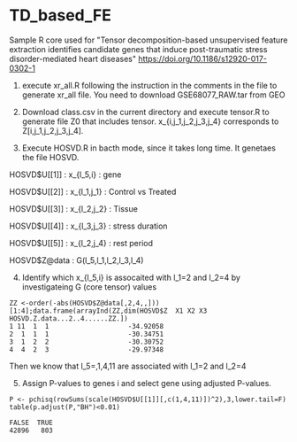 # TD_based_FE
Sample R core used for "Tensor decomposition-based unsupervised feature extraction identifies candidate genes that induce post-traumatic stress disorder-mediated heart diseases" https://doi.org/10.1186/s12920-017-0302-1

1. execute xr_all.R following the instruction in the comments in the file to generate xr_all file.
You need to download GSE68077_RAW.tar from GEO

2. Download class.csv in the current directory and execute tensor.R to generate file Z0 that includes tensor.
x_{i,j_1,j_2,j_3,j_4} corresponds to Z[i,j_1,j_2,j_3,j_4].

3. Execute HOSVD.R in bacth mode, since it takes long time. It genetaes the file HOSVD.

HOSVD$U[[1]] : x_{l_5,i} : gene

HOSVD$U[[2]] : x_{l_1,j_1} : Control vs Treated

HOSVD$U[[3]] : x_{l_2,j_2} : Tissue

HOSVD$U[[4]] : x_{l_3,j_3} : stress duration

HOSVD$U[[5]] : x_{l_2,j_4} : rest period 

HOSVD$Z@data : G(l_5,l_1,l_2,l_3,l_4)

4. Identify which x_{l_5,i} is assocaited with l_1=2 and l_2=4 by investigateing G (core tensor) values

```
ZZ <-order(-abs(HOSVD$Z@data[,2,4,,]))[1:4];data.frame(arrayInd(ZZ,dim(HOSVD$Z  X1 X2 X3 HOSVD.Z.data...2..4......ZZ.])
1 11  1  1                    -34.92058
2  1  1  1                    -30.34751
3  1  2  2                    -30.30752
4  4  2  3                    -29.97348
```

Then we know that l_5=,1,4,11 are associated with l_1=2 and l_2=4

5. Assign P-values to genes i and select gene using adjusted P-values.
```
P <- pchisq(rowSums(scale(HOSVD$U[[1]][,c(1,4,11)])^2),3,lower.tail=F)
table(p.adjust(P,"BH")<0.01)

FALSE  TRUE 
42896   803 
```
